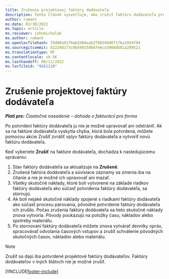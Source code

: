 ```yaml
---
title: Zrušenie projektovej faktúry dodávateľa
description: Tento článok vysvetľuje, ako zrušiť faktúru dodávateľa projektu v Microsoft Dynamics 365 Project Operations a finančný dopad zrušenia faktúry dodávateľa projektu.
author: rumant
ms.date: 03/30/2022
ms.topic: article
ms.reviewer: johnmichalak
ms.author: rumant
ms.openlocfilehash: 79d00a91f9ab2d66eab2f80349d6f1fba1934f94
ms.sourcegitcommit: b2224d1f3c0bd4925d647e6ca3960db81a209521
ms.translationtype: MT
ms.contentlocale: sk-SK
ms.lasthandoff: 08/11/2022
ms.locfileid: "9261110"
---
```

# <a name="cancel-a-project-vendor-invoice"></a>Zrušenie projektovej faktúry dodávateľa

_**Platí pre:** Čiastočné nasadenie – dohoda o fakturácii pro forma_

Po potvrdení faktúry dodávateľa ju nie je možné upravovať ani odstrániť. Ak sa na faktúre dodávateľa vyskytla chyba, ktorá bola potvrdená, môžete pomocou akcie Zrušiť zvrátiť vplyv faktúry dodávateľa a vytvoriť novú faktúru dodávateľa.

Keď vyberiete **Zrušiť** na faktúre dodávateľa, dochádza k nasledujúcemu správaniu:

1. Stav faktúry dodávateľa sa aktualizuje na **Zrušené**.
2. Zrušená faktúra dodávateľa a súvisiace záznamy sa zmenia iba na čítanie a nie je možné ich upravovať ani mazať.
3. Všetky skutočné náklady, ktoré boli vytvorené na základe riadkov faktúry dodávateľa ako súčasť potvrdenia faktúry dodávateľa, sa stornujú.
4. Ak boli nejaké skutočné náklady spojené s riadkami faktúry dodávateľa ako súčasť procesu párovania, pôvodné potvrdenie faktúry dodávateľa ich zrušilo. Počas zrušenia faktúry dodávateľa sa tieto skutočné náklady znova vytvoria. Pôvody poukazujú na položky času, nákladov alebo spotreby materiálu.
5. Po stornovaní faktúry dodávateľa môžete znova vytvárať denníky opráv, spracovávať odvolania časových vstupov a zrušiť schválenie pôvodných skutočných časov, nákladov alebo materiálu.

> [!NOTE]
> Zrušiť sa dajú iba potvrdené projektové faktúry dodávateľov. Faktúry dodávateľov v iných štátoch nie je možné zrušiť.

[!INCLUDE[footer-include](../../includes/footer-banner.md)]
